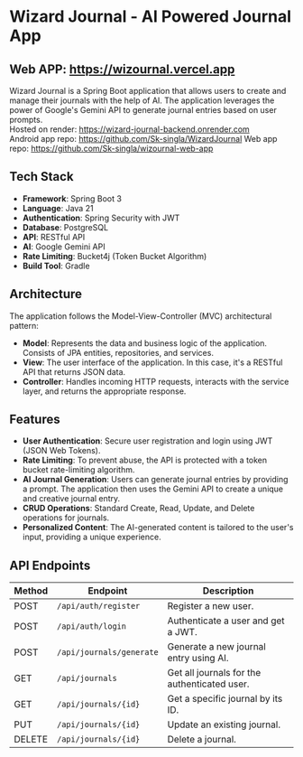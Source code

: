 # Wizard Journal - AI Powered Journal App

## Web APP: https://wizournal.vercel.app

Wizard Journal is a Spring Boot application that allows users to create and manage their journals with the help of AI. The application leverages the power of Google's Gemini API to generate journal entries based on user prompts.<br>
Hosted on render: https://wizard-journal-backend.onrender.com<br>
Android app repo: https://github.com/Sk-singla/WizardJournal
Web app repo: https://github.com/Sk-singla/wizournal-web-app

## Tech Stack

- **Framework**: Spring Boot 3
- **Language**: Java 21
- **Authentication**: Spring Security with JWT
- **Database**: PostgreSQL
- **API**: RESTful API
- **AI**: Google Gemini API
- **Rate Limiting**: Bucket4j (Token Bucket Algorithm)
- **Build Tool**: Gradle

## Architecture

The application follows the Model-View-Controller (MVC) architectural pattern:

- **Model**: Represents the data and business logic of the application. Consists of JPA entities, repositories, and services.
- **View**: The user interface of the application. In this case, it's a RESTful API that returns JSON data.
- **Controller**: Handles incoming HTTP requests, interacts with the service layer, and returns the appropriate response.

## Features

- **User Authentication**: Secure user registration and login using JWT (JSON Web Tokens).
- **Rate Limiting**: To prevent abuse, the API is protected with a token bucket rate-limiting algorithm.
- **AI Journal Generation**: Users can generate journal entries by providing a prompt. The application then uses the Gemini API to create a unique and creative journal entry.
- **CRUD Operations**: Standard Create, Read, Update, and Delete operations for journals.
- **Personalized Content**: The AI-generated content is tailored to the user's input, providing a unique experience.

## API Endpoints

| Method | Endpoint                | Description                                |
| ------ | ----------------------- | ------------------------------------------ |
| POST   | `/api/auth/register`    | Register a new user.                       |
| POST   | `/api/auth/login`       | Authenticate a user and get a JWT.         |
| POST   | `/api/journals/generate`| Generate a new journal entry using AI.     |
| GET    | `/api/journals`         | Get all journals for the authenticated user. |
| GET    | `/api/journals/{id}`    | Get a specific journal by its ID.          |
| PUT    | `/api/journals/{id}`    | Update an existing journal.                |
| DELETE | `/api/journals/{id}`    | Delete a journal.                          |


